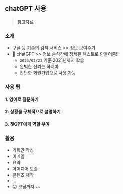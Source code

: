 ## chatGPT 사용
> [참고자료](https://spartacodingclub.kr/blog/how-to-use-chatGPT)

### 소개
- 구글 등 기존의 검색 서비스 >> 정보 보여주기
- 🎉 chatGPT >> 정보 순식간에 정제된 텍스트로 만들어줌!! 
  - `2023/02/23` 기준 2021년까지 학습
  - 완벽한 신뢰는 하지마
  - 간단한 회원가입으로 사용 가능

### 사용 팁
#### 1. 영어로 질문하기
#### 2. 상황을 구체적으로 설명하기 
#### 3. 챗GPT에게 역할 부여

### 활용
- 기획안 작성
- 이메일
- 요약
- 아이디어 도출
- 콘텐츠 제작 
- ...
- 😛 코딩까지~~


